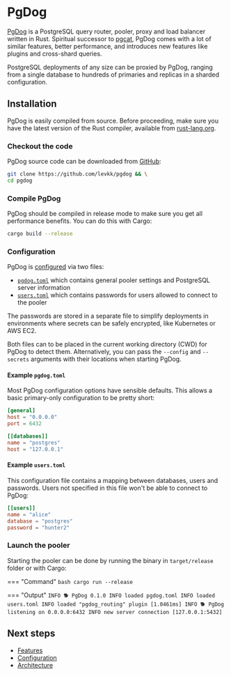 # PgDog

[PgDog](https://github.com/levkk/pgdog) is a PostgreSQL query router, pooler, proxy and load balancer written in Rust. Spiritual successor to
[pgcat](https://github.com/levkk/pgcat), PgDog comes with a lot of similar features, better performance,
and introduces new features like plugins and cross-shard queries.

PostgreSQL deployments of any size can be proxied by PgDog, ranging from a single database to hundreds of primaries and replicas in a sharded configuration.

## Installation

PgDog is easily compiled from source. Before proceeding, make sure you have the latest version of the Rust
compiler, available from [rust-lang.org](https://rust-lang.org).

### Checkout the code

PgDog source code can be downloaded from [GitHub](https://github.com/levkk/pgdog):

```bash
git clone https://github.com/levkk/pgdog && \
cd pgdog
```

### Compile PgDog

PgDog should be compiled in release mode to make sure you get all performance benefits. You can do this with Cargo:

```bash
cargo build --release
```

### Configuration

PgDog is [configured](configuration/index.md) via two files:

* [`pgdog.toml`](configuration/index.md) which contains general pooler settings and PostgreSQL server information
* [`users.toml`](configuration/users.toml/users.md) which contains passwords for users allowed to connect to the pooler

The passwords are stored in a separate file to simplify deployments in environments where
secrets can be safely encrypted, like Kubernetes or AWS EC2.

Both files can to be placed in the current working directory (CWD) for PgDog to detect them. Alternatively,
you can pass the `--config` and `--secrets` arguments with their locations when starting PgDog.

#### Example `pgdog.toml`

Most PgDog configuration options have sensible defaults. This allows a basic primary-only configuration to be pretty short:

```toml
[general]
host = "0.0.0.0"
port = 6432

[[databases]]
name = "postgres"
host = "127.0.0.1"
```

#### Example `users.toml`

This configuration file contains a mapping between databases, users and passwords. Users not specified in this file
won't be able to connect to PgDog:

```toml
[[users]]
name = "alice"
database = "postgres"
password = "hunter2"
```

### Launch the pooler

Starting the pooler can be done by running the binary in `target/release` folder or with Cargo:


=== "Command"
    ```bash
    cargo run --release
    ```

=== "Output"
    ```
    INFO 🐕 PgDog 0.1.0
    INFO loaded pgdog.toml
    INFO loaded users.toml
    INFO loaded "pgdog_routing" plugin [1.0461ms]
    INFO 🐕 PgDog listening on 0.0.0.0:6432
    INFO new server connection [127.0.0.1:5432]
    ```

## Next steps

* [Features](features/index.md)
* [Configuration](configuration/index.md)
* [Architecture](architecture/index.md)
